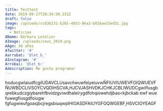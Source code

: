 ```yaml
---
title: Testtest
date: 2019-09-27T20:34:50.231Z
draft: false
image: /uploads/cc836231-b201-4653-96a3-b816ae15ed51.jpg
tags:
  - Noticias
AName: Bárbara Letelier
AImage: /uploads/ceus_2019.png
AAge: 30 años
ATwitter: '#'
Aarrobat: '@let_b_'
AInstagram: '#'
Arrobai: '@let_b:'
Adescription: Me gusta programar
---
```

hoducgwlaiudfcgilUDAVCLUsavcñwuwfeiyeiuvwÑFIUVIUWEVFOIQWUEVFÑUWBDCLIVSOYCVQDIHSCVA,HJCVJASHVDKJCHKJCBLIWUDCgwilfusgbqrebkudczgiybarehfbvidzgviwdhaleirygdfohqiowehdjbas<kjbckab ewf wue fuwegfiusgdfoiugw fgfugwieufgoasjbcjregsbiuqwpIHIOASDFAIUYGFOQWGEBF,HSVCIOYEAGF
